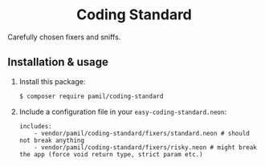 <h1 align="center">
    Coding Standard
</h1>

Carefully chosen fixers and sniffs.

Installation & usage
--------------------

1. Install this package:

    ```bash
    $ composer require pamil/coding-standard
    ```
    
2. Include a configuration file in your `easy-coding-standard.neon`:

    ```neon
    includes:
        - vendor/pamil/coding-standard/fixers/standard.neon # should not break anything
        - vendor/pamil/coding-standard/fixers/risky.neon # might break the app (force void return type, strict param etc.)
    ```
